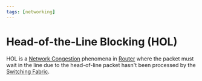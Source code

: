 ```yaml
---
tags: [networking]
---
```


# Head-of-the-Line Blocking (HOL)

HOL is a [Network Congestion](202209302043.md) phenomena in
[Router](202207061800.md) where the packet must wait in the line due to the
head-of-line packet hasn't been processed by the [Switching Fabric](202308170928.md).
